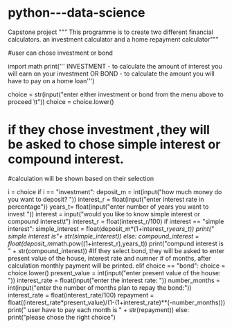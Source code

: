 # python---data-science
Capstone project 
""" This programme is to create two different financial calculators. an investment calculator and a
 home repayment calculator"""

#user can chose investment or bond

import math
print('''
       INVESTMENT - to calculate the amount of interest you will earn on your investment OR
       BOND - to calculate the amount you will have to pay on a home loan''')


choice = str(input("enter either investment or bond from the menu above to proceed  \t"))
choice = choice.lower()
# if they chose investment ,they will be asked to chose simple interest or compound interest.
#calculation will be shown based on their selection

i = choice
if i == "investment":
   deposit_m = int(input("how much money do you want to deposit? "))
   interest_r = float(input("enter interest rate in percentage"))
   years_t= float(input("enter number of years you want to invest "))
   interest = input("would you like to know simple interest or compound interest\t")
   interest_r = float(interest_r/100)
   if interest == "simple interest":
         simple_interest = float(deposit_m*(1+interest_r*years_t))
         print(" simple interest is"+ str(simple_interest))
   else:
         compound_interest = float(deposit_m*math.pow((1+interest_r),years_t))
         print("compund interest is " + str(compound_interest))
#If they select bond, they will be asked to enter present value of the house, interest rate and numner 
        # of months, after calculation monthly payment will be printed. 
elif choice == "bond":
     choice = choice.lower()
     present_value = int(input("enter present value of the house: "))
     interest_rate = float(input("enter the interest rate: "))
     number_months = int(input("enter the number of months plan to repay the bond:"))
     interest_rate = float(interest_rate/100)
     repayment = float((interest_rate*present_value)/(1-(1+interest_rate)**(-number_months)))
     print(" user have to pay each month is " + str(repayment))
else:
     print("please chose the right choice")
      

